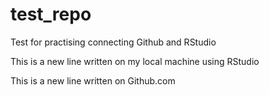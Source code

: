 # test_repo
Test for practising connecting Github and RStudio

This is a new line written on my local machine using RStudio

This is a new line written on Github.com
